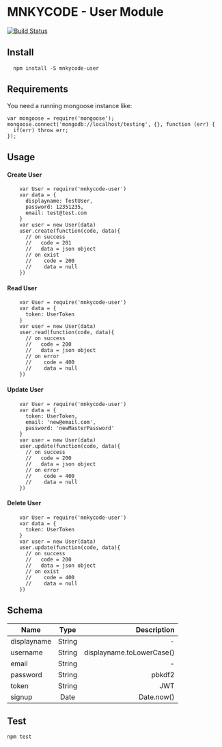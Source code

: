 # MNKYCODE - User Module

[![Build Status](https://travis-ci.org/HashDot/mnkycode-user.svg?branch=master)](https://travis-ci.org/HashDot/mnkycode-user)

## Install

````
  npm install -S mnkycode-user
````

## Requirements

You need a running mongoose instance like:

````
var mongoose = require('mongoose');
mongoose.connect('mongodb://localhost/testing', {}, function (err) {
  if(err) throw err;
});
````


## Usage

#### Create User

````
	var User = require('mnkycode-user')
    var data = {
      displayname: TestUser,
      password: 12351235,
      email: test@test.com
    }
    var user = new User(data)
    user.create(function(code, data){
      // on success 
      //   code = 201
      //   data = json object 
      // on exist
      //    code = 200
      //    data = null
    })
````

#### Read User

````
	var User = require('mnkycode-user')
	var data = {
      token: UserToken
    }
    var user = new User(data)
    user.read(function(code, data){
      // on success 
      //   code = 200
      //   data = json object 
      // on error
      //    code = 400
      //    data = null
    })
````

#### Update User

````
	var User = require('mnkycode-user')
	var data = {
      token: UserToken,
      email: 'new@email.com',
      password: 'newMasterPassword'
    }
    var user = new User(data)
    user.update(function(code, data){
      // on success 
      //   code = 200
      //   data = json object 
      // on error
      //    code = 400
      //    data = null
    })
````

#### Delete User

````
	var User = require('mnkycode-user')
	var data = {
      token: UserToken
    }
    var user = new User(data)
    user.update(function(code, data){
      // on success 
      //   code = 200
      //   data = json object 
      // on exist
      //    code = 400
      //    data = null
    })
````


## Schema

| Name          | Type          | Description  |
| ------------- |:-------------:| -----:|
| displayname   | String		 | - |
| username      | String	     |   displayname.toLowerCase() |
| email			| String      |    - |
| password		| String      |    pbkdf2 |
| token			| String      |    JWT |
| signup		| Date      |    Date.now() |





## Test

````
npm test
````